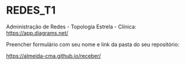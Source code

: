 # REDES_T1
Administração de Redes - Topologia Estrela - Clínica: https://app.diagrams.net/

Preencher formulário com seu nome e link da pasta do seu repositório:

https://almeida-cma.github.io/receber/
